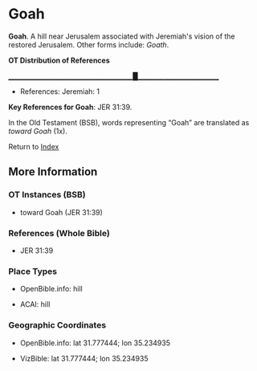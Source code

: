 # Goah
**Goah**. 
A hill near Jerusalem associated with Jeremiah's vision of the restored Jerusalem. 
Other forms include: 
*Goath*. 


**OT Distribution of References**

▁▁▁▁▁▁▁▁▁▁▁▁▁▁▁▁▁▁▁▁▁▁▁█▁▁▁▁▁▁▁▁▁▁▁▁▁▁▁
* References: Jeremiah: 1



**Key References for Goah**: 
JER 31:39. 


In the Old Testament (BSB), words representing “Goah” are translated as 
*toward Goah* (1x). 




Return to [Index](00-Index.md)

## More Information

### OT Instances (BSB)

* toward Goah (JER 31:39)



### References (Whole Bible)

* JER 31:39


### Place Types

* OpenBible.info: hill

* ACAI: hill



### Geographic Coordinates

* OpenBible.info: lat 31.777444; lon 35.234935

* VizBible: lat 31.777444; lon 35.234935




